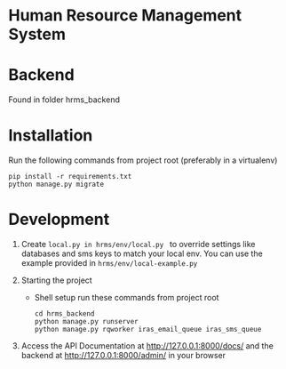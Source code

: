 # Human Resource Management System

# Backend

Found in folder hrms_backend


# Installation

Run the following commands from project root (preferably in a virtualenv)

```
pip install -r requirements.txt
python manage.py migrate

```

# Development

1. Create `local.py in hrms/env/local.py ` to override settings like databases and sms keys to match your local env.
   You can use the example provided in `hrms/env/local-example.py`

2. Starting the project

    - Shell setup
      run these commands from project root 
        ```
        cd hrms_backend
        python manage.py runserver
        python manage.py rqworker iras_email_queue iras_sms_queue
        ```

3. Access the API Documentation at http://127.0.0.1:8000/docs/ and the backend at http://127.0.0.1:8000/admin/ in your browser

